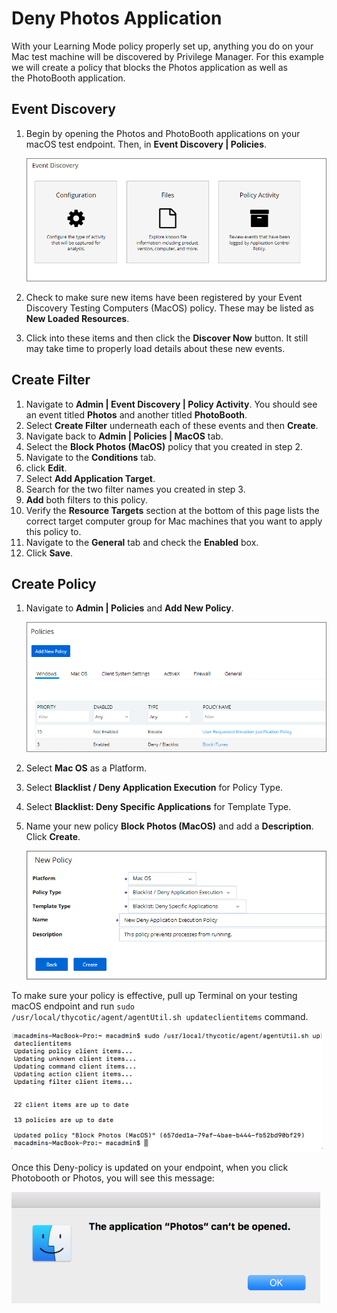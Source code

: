 [title]: # (Deny Photos)
[tags]: # (standard user, policy, macOS)
[priority]: # (7)
# Deny Photos Application

With your Learning Mode policy properly set up, anything you do on your Mac test machine will be discovered by Privilege Manager. For this example we will create a policy that blocks the Photos application as well as the PhotoBooth application.

## Event Discovery

1. Begin by opening the Photos and PhotoBooth applications on your macOS test endpoint. Then, in __Event Discovery | Policies__.

   ![Event Discovery](images/deny/deny-3.png)
1. Check to make sure new items have been registered by your Event Discovery Testing Computers (MacOS) policy. These may be listed as __New Loaded Resources__.
1. Click into these items and then click the __Discover Now__ button. It still may take time to properly load details about these new events.

## Create Filter
1. Navigate to __Admin | Event Discovery | Policy Activity__. You should see an event titled __Photos__ and another titled __PhotoBooth__.
1. Select __Create Filter__ underneath each of these events and then __Create__.
1. Navigate back to __Admin | Policies | MacOS__ tab.
1. Select the __Block Photos (MacOS)__ policy that you created in step 2.
1. Navigate to the __Conditions__ tab.
1. click __Edit__.
1. Select __Add Application Target__.
1. Search for the two filter names you created in step 3.
1. __Add__ both filters to this policy.
1. Verify the __Resource Targets__ section at the bottom of this page lists the correct target computer group for Mac machines that you want to apply this policy to.
1. Navigate to the __General__ tab and check the __Enabled__ box.
1. Click __Save__.

## Create Policy
1. Navigate to __Admin | Policies__ and __Add New Policy__.

   ![Add New Policy](images/deny/deny-1.png)
1. Select __Mac OS__ as a Platform.
1. Select __Blacklist / Deny Application Execution__ for Policy Type.
1. Select __Blacklist: Deny Specific Applications__ for Template Type.
1. Name your new policy __Block Photos (MacOS)__ and add a __Description__. Click __Create__.

   ![Add New Policy](images/deny/deny-2.png)

To make sure your policy is effective, pull up Terminal on your testing macOS endpoint and run `sudo /usr/local/thycotic/agent/agentUtil.sh updateclientitems` command.

   ![Run command example output](images/deny/d7d7bf8633974b86f2aea84abd06c23a.png)

Once this Deny-policy is updated on your endpoint, when you click Photobooth or Photos, you will see this message:

   ![Application denied message](images/deny/594b47d0394d80282b11ba0f123e1674.png)
